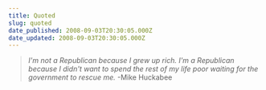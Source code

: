 ```yaml
---
title: Quoted
slug: quoted
date_published: 2008-09-03T20:30:05.000Z
date_updated: 2008-09-03T20:30:05.000Z
---
```


> *I'm not a Republican because I grew up rich. I'm a Republican because I didn't want to spend the rest of my life poor waiting for the government to rescue me.*
> -Mike Huckabee
